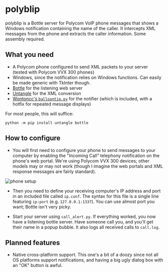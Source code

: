 # polyblip
polyblip is a Bottle server for Polycom VoIP phone messages that shows a Windows notification containing the name of the caller. It intercepts XML messages from the phone and extracts the caller information. Some assembly required.

## What you need
- A Polycom phone configured to send XML packets to your server (tested with Polycom VVX 300 phones)
- Windows, since the notification relies on Windows functions. Can easily be made generic with TkInter though.
- [Bottle](http://bottlepy.org/docs/dev/) for the listening web server
- [Untangle](https://github.com/stchris/untangle) for the XML conversion
- [Wontoncc's `balloontip.py`](https://gist.github.com/wontoncc/1808234) for the notifier (which is included, with a hotfix for repeated message displays)

For most people, this will suffice:

```
python -m pip install untangle bottle
```

## How to configure
- You will first need to configure your phone to send messages to your computer by enabling the "Incoming Call" telephony notification on the phone's web portal. We're using Polycom VVX 300 devices; other models may or may not work (though I imagine the web portals and XML response messages are fairly standard).

![phone setup](https://i.imgur.com/c7Nid2r.png)

- Then you need to define your receiving computer's IP address and port in an included file called `ip.conf`. The syntax for this file is a single line featuring `ip:port` (e.g. `127.0.0.1:1337`). You can use almost port you want; Bottle isn't very picky.

- Start your server using `call_alert.py`. If everything worked, you now have a listening bottle server. Have someone call you, and you'll get their name in a popup bubble. It also logs all received calls to `call.log`.

## Planned features
- Native cross-platform support. This one's a bit of a doozy since not all OS platforms support notifications, and having a big ugly dialog box with an "OK" button is awful.
